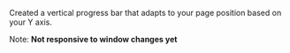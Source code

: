 Created a vertical progress bar that adapts to your page position based on your Y axis.

Note: **Not responsive to window changes yet**
